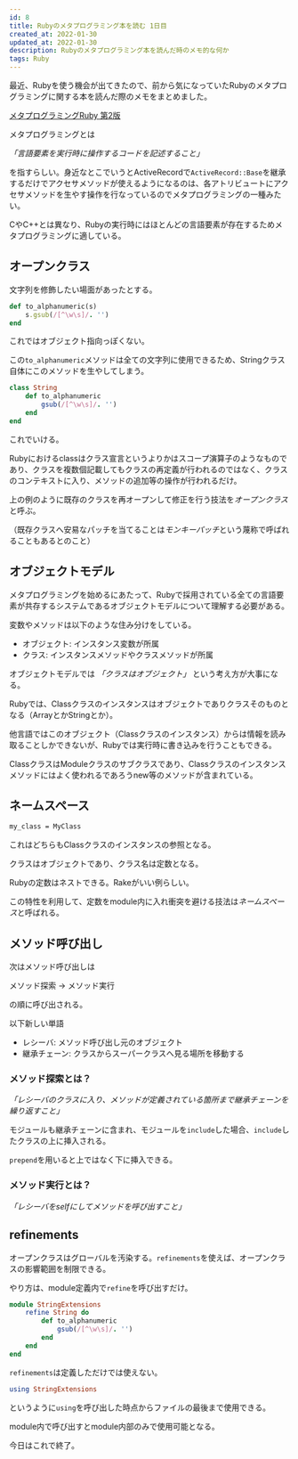 ```yaml
---
id: 8
title: Rubyのメタプログラミング本を読む 1日目
created_at: 2022-01-30
updated_at: 2022-01-30
description: Rubyのメタプログラミング本を読んだ時のメモ的な何か
tags: Ruby
---
```


最近、Rubyを使う機会が出てきたので、前から気になっていたRubyのメタプログラミングに関する本を読んだ際のメモをまとめました。

[メタプログラミングRuby 第2版](https://www.oreilly.co.jp/books/9784873117430/)

メタプログラミングとは

*「言語要素を実行時に操作するコードを記述すること」*

を指すらしい。身近なとこでいうとActiveRecordで`ActiveRecord::Base`を継承するだけでアクセサメソッドが使えるようになるのは、各アトリビュートにアクセサメソッドを生やす操作を行なっているのでメタプログラミングの一種みたい。

CやC++とは異なり、Rubyの実行時にはほとんどの言語要素が存在するためメタプログラミングに適している。

## オープンクラス

文字列を修飾したい場面があったとする。

```ruby
def to_alphanumeric(s)
	s.gsub(/[^\w\s]/. '')
end
```

これではオブジェクト指向っぽくない。

この`to_alphanumeric`メソッドは全ての文字列に使用できるため、Stringクラス自体にこのメソッドを生やしてしまう。

```ruby
class String
	def to_alphanumeric
		gsub(/[^\w\s]/. '')
	end
end
```

これでいける。

Rubyにおけるclassはクラス宣言というよりかはスコープ演算子のようなものであり、クラスを複数個記載してもクラスの再定義が行われるのではなく、クラスのコンテキストに入り、メソッドの追加等の操作が行われるだけ。

上の例のように既存のクラスを再オープンして修正を行う技法を*オープンクラス*と呼ぶ。

（既存クラスへ安易なパッチを当てることは*モンキーパッチ*という蔑称で呼ばれることもあるとのこと）

## オブジェクトモデル

メタプログラミングを始めるにあたって、Rubyで採用されている全ての言語要素が共存するシステムであるオブジェクトモデルについて理解する必要がある。

変数やメソッドは以下のような住み分けをしている。

- オブジェクト: インスタンス変数が所属
- クラス: インスタンスメソッドやクラスメソッドが所属

オブジェクトモデルでは *「クラスはオブジェクト」* という考え方が大事になる。

Rubyでは、Classクラスのインスタンスはオブジェクトでありクラスそのものとなる（ArrayとかStringとか）。

他言語ではこのオブジェクト（Classクラスのインスタンス）からは情報を読み取ることしかできないが、Rubyでは実行時に書き込みを行うこともできる。

ClassクラスはModuleクラスのサブクラスであり、Classクラスのインスタンスメソッドにはよく使われるであろうnew等のメソッドが含まれている。

## ネームスペース

```bash
my_class = MyClass
```

これはどちらもClassクラスのインスタンスの参照となる。

クラスはオブジェクトであり、クラス名は定数となる。

Rubyの定数はネストできる。Rakeがいい例らしい。

この特性を利用して、定数をmodule内に入れ衝突を避ける技法は*ネームスペース*と呼ばれる。

## メソッド呼び出し

次はメソッド呼び出しは

メソッド探索 → メソッド実行

の順に呼び出される。

以下新しい単語

- レシーバ: メソッド呼び出し元のオブジェクト
- 継承チェーン: クラスからスーパークラスへ見る場所を移動する

### メソッド探索とは？

*「レシーバのクラスに入り、メソッドが定義されている箇所まで継承チェーンを繰り返すこと」*

モジュールも継承チェーンに含まれ、モジュールを`include`した場合、`include`したクラスの上に挿入される。

`prepend`を用いると上ではなく下に挿入できる。

### メソッド実行とは？

*「レシーバをselfにしてメソッドを呼び出すこと」*

## refinements

オープンクラスはグローバルを汚染する。`refinements`を使えば、オープンクラスの影響範囲を制限できる。

やり方は、module定義内で`refine`を呼び出すだけ。

```ruby
module StringExtensions
	refine String do
		def to_alphanumeric
			gsub(/[^\w\s]/. '')
		end
	end
end
```

`refinements`は定義しただけでは使えない。

```ruby
using StringExtensions
```

というように`using`を呼び出した時点からファイルの最後まで使用できる。

module内で呼び出すとmodule内部のみで使用可能となる。

今日はこれで終了。